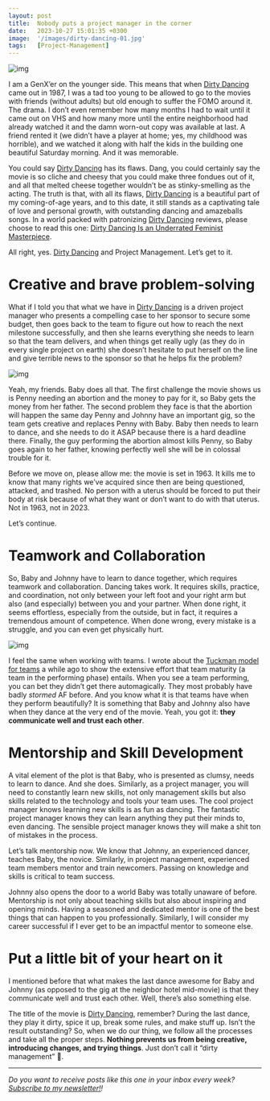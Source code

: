 ```yaml
---
layout: post
title:  Nobody puts a project manager in the corner
date:   2023-10-27 15:01:35 +0300
image:  '/images/dirty-dancing-01.jpg'
tags:   [Project-Management]
---
```


![img]({{site.baseurl}}/images/dirty-dancing-01.jpg#center)

I am a GenX’er on the younger side. This means that when [Dirty Dancing](https://www.imdb.com/title/tt0092890/) came out in 1987, I was a tad too young to be allowed to go to the movies with friends (without adults) but old enough to suffer the FOMO around it. The drama. I don’t even remember how many months I had to wait until it came out on VHS and how many more until the entire neighborhood had already watched it and the damn worn-out copy was available at last. A friend rented it (we didn’t have a player at home; yes, my childhood was horrible), and we watched it along with half the kids in the building one beautiful Saturday morning. And it was memorable.

You could say [Dirty Dancing](https://www.imdb.com/title/tt0092890/) has its flaws. Dang, you could certainly say the movie is so cliche and cheesy that you could make three fondues out of it, and all that melted cheese together wouldn’t be as stinky-smelling as the acting. The truth is that, with all its flaws, [Dirty Dancing](https://www.imdb.com/title/tt0092890/) is a beautiful part of my coming-of-age years, and to this date, it still stands as a captivating tale of love and personal growth, with outstanding dancing and amazeballs songs. In a world packed with patronizing [Dirty Dancing](https://www.imdb.com/title/tt0092890/) reviews, please choose to read this one: [Dirty Dancing Is an Underrated Feminist Masterpiece](https://www.themarysue.com/dirty-dancing-feminist-masterpiece/).

All right, yes. [Dirty Dancing](https://www.imdb.com/title/tt0092890/) and Project Management. Let’s get to it.

# Creative and brave problem-solving 

What if I told you that what we have in [Dirty Dancing](https://www.imdb.com/title/tt0092890/) is a driven project manager who presents a compelling case to her sponsor to secure some budget, then goes back to the team to figure out how to reach the next milestone successfully, and then she learns everything she needs to learn so that the team delivers, and when things get really ugly (as they do in every single project on earth) she doesn’t hesitate to put herself on the line and give terrible news to the sponsor so that he helps fix the problem?

![img]({{site.baseurl}}/images/dirty-dancing-02.gif#center)

Yeah, my friends. Baby does all that. The first challenge the movie shows us is Penny needing an abortion and the money to pay for it, so Baby gets the money from her father. The second problem they face is that the abortion will happen the same day Penny and Johnny have an important gig, so the team gets creative and replaces Penny with Baby. Baby then needs to learn to dance, and she needs to do it ASAP because there is a hard deadline there. Finally, the guy performing the abortion almost kills Penny, so Baby goes again to her father, knowing perfectly well she will be in colossal trouble for it.

Before we move on, please allow me: the movie is set in 1963. It kills me to know that many rights we’ve acquired since then are being questioned, attacked, and trashed. No person with a uterus should be forced to put their body at risk because of what they want or don’t want to do with that uterus. Not in 1963, not in 2023.

Let’s continue.

# Teamwork and Collaboration

So, Baby and Johnny have to learn to dance together, which requires teamwork and collaboration. Dancing takes work. It requires skills, practice, and coordination, not only between your left foot and your right arm but also (and especially) between you and your partner. When done right, it seems effortless, especially from the outside, but in fact, it requires a tremendous amount of competence. When done wrong, every mistake is a struggle, and you can even get physically hurt. 

![img]({{site.baseurl}}/images/dirty-dancing-03.webp#center)

I feel the same when working with teams. I wrote about the [Tuckman model for teams](https://popcultureguidetopm.substack.com/p/ted-lasso-and-the-tuckman-model-for) a while ago to show the extensive effort that team maturity (a team in the performing phase) entails. When you see a team performing, you can bet they didn’t get there automagically. They most probably have badly *stormed* AF before. And you know what it is that teams have when they perform beautifully? It is something that Baby and Johnny also have when they dance at the very end of the movie. Yeah, you got it: **they communicate well and trust each other**.

# Mentorship and Skill Development

A vital element of the plot is that Baby, who is presented as clumsy, needs to learn to dance. And she does. Similarly, as a project manager, you will need to constantly learn new skills, not only management skills but also skills related to the technology and tools your team uses. The cool project manager knows learning new skills is as fun as dancing. The fantastic project manager knows they can learn anything they put their minds to, even dancing. The sensible project manager knows they will make a shit ton of mistakes in the process.

Let’s talk mentorship now. We know that Johnny, an experienced dancer, teaches Baby, the novice. Similarly, in project management, experienced team members mentor and train newcomers. Passing on knowledge and skills is critical to team success. 

Johnny also opens the door to a world Baby was totally unaware of before. Mentorship is not only about teaching skills but also about inspiring and opening minds. Having a seasoned and dedicated mentor is one of the best things that can happen to you professionally. Similarly, I will consider my career successful if I ever get to be an impactful mentor to someone else.

# Put a little bit of your heart on it

I mentioned before that what makes the last dance awesome for Baby and Johnny (as opposed to the gig at the neighbor hotel mid-movie) is that they communicate well and trust each other. Well, there’s also something else.

The title of the movie is [Dirty Dancing](https://www.imdb.com/title/tt0092890/), remember? During the last dance, they play it dirty, spice it up, break some rules, and make stuff up. Isn’t the result outstanding? So, when we do our thing, we follow all the processes and take all the proper steps. **Nothing prevents us from being creative, introducing changes, and trying things**. Just don’t call it “dirty management” 🙂.

------

*Do you want to receive posts like this one in your inbox every week?  [<u>Subscribe to my newsletter!</u>](https://popcultureguidetopm.substack.com/)!* 